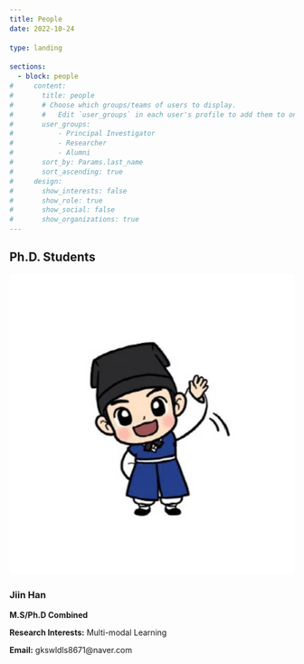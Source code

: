 ```yaml
---
title: People
date: 2022-10-24

type: landing

sections:
  - block: people
#     content:
#       title: people
#       # Choose which groups/teams of users to display.
#       #   Edit `user_groups` in each user's profile to add them to one or more of these groups.
#       user_groups:
#           - Principal Investigator
#           - Researcher
#           - Alumni
#       sort_by: Params.last_name
#       sort_ascending: true
#     design:
#       show_interests: false
#       show_role: true
#       show_social: false
#       show_organizations: true
---
```





## Ph.D. Students

<div class="member">
  <img src="../authors/jiinhan/avatar.jpg" alt="Students" class="member-photo">
  <h3>Jiin Han</h3>
  <p><strong>M.S/Ph.D Combined</strong></p>
  <p><strong>Research Interests:</strong> Multi-modal Learning</p>
  <p><strong>Email:</strong> gkswldls8671@naver.com</p>
</div>

